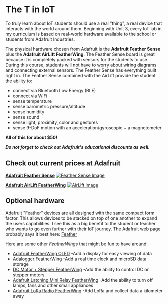# The T in IoT

To truly learn about IoT students should use a real "thing", a real device that interacts with the world around them. Beginning with Unit 3, every IoT lab in 
my curriculum is based on real-world hardware available to the school or students from Adafruit Industries. 

The physical hardware chosen from Adafruit is the **Adafruit Feather Sense** plus the **Adafruit AirLift FeatherWing**.  The Feather Sense board is great 
because it is completely packed with sensors for the students to use. During this course, students will not have to worry about wiring diagrams and connecting 
external sensors.  The Feather Sense has everything built right in.  The Feather Sense combined with the AirLift provide the student the ability to:

- connect via Bluetooth Low Energy (BLE)
- connect via WiFi
- sense temperature
- sense barometric pressure/altitude
- sense humidity
- sense sound
- sense light, proximity, color and gestures
- sense 9-DoF motion with an acceleration/gyroscopic + a magnetometer

**All of this for about $50!** 

***Do not forget to check out Adafruit's educational discounts as well.***

## Check out current prices at Adafruit 

**[Adafruit Feather Sense](https://www.adafruit.com/product/4516)**
[![Feather Sense Image](https://cdn-shop.adafruit.com/970x728/4516-08.jpg)](https://www.adafruit.com/product/4516)

**[Adafruit AirLift FeatherWing](https://www.adafruit.com/product/4264)**
[![AirLift Image](https://cdn-shop.adafruit.com/970x728/4264-05.jpg)](https://www.adafruit.com/product/4264)


## Optional hardware

Adafruit "Feather" devices are all designed with the same compact form factor.  This allows devices to be stacked on top of one another to expand the 
users capabilities.  I see this as a big benefit to the student or teacher who wants to go even further with their IoT journey. The Adafruit web page probably says it best here: [Feather](https://www.adafruit.com/category/943) 

Here are some other *FeatherWings* that might be fun to have around:

- [Adafruit FeatherWing OLED](https://www.adafruit.com/product/4650) -Add a display for easy viewing of data
- [Adalogger FeatherWing](https://www.adafruit.com/product/2922) -Add a real time clock and microSD data storage
- [DC Motor + Stepper FeatherWing](https://www.adafruit.com/product/2927) -Add the ability to control DC or stepper motors
- [Adafruit Latching Mini Relay FeatherWing](https://www.adafruit.com/product/2923) -Add the ability to turn off lamps, fans and other small appliances 
- [Adafruit LoRa Radio FeatherWing](https://www.adafruit.com/product/3231) -Add LoRa and collect data a kilometer away

<!--
The lessons on automated watering work using a relay. As an option, you can connect this relay to a water pump powered by USB using the hardware listed below.

* [6V water pump](https://www.seeedstudio.com/6V-Mini-Water-Pump-p-1945.html)
* [USB terminal](https://www.adafruit.com/product/3628)
* Silicone pipes
* Red and black wires
* Small flat-head screwdriver

## Virtual hardware

The virtual hardware route will provide simulators for the sensors and actuators, implemented in Python. Depending on your hardware availability, you can run this on your normal development device, such as a Mac, PC, or run it on a Raspberry Pi and simulate only the hardware you don't have. For example, if you have the Raspberry Pi camera but not the Grove sensors, you will be able to run the virtual device code on your Pi and simulate the Grove sensors, but use a physical camera.

The virtual hardware will use the [CounterFit project](https://github.com/CounterFit-IoT/CounterFit).

To complete these lessons you will need to have a web cam, microphone and audio output such as speakers or headphones. These can be built in or external, and need to be configured to work with your operating system and available for use from all applications.
-->
